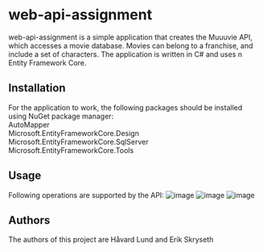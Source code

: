 # web-api-assignment
web-api-assignment is a simple application that creates the Muuuvie API, which accesses a movie database. Movies can belong to a franchise, and include a set of characters. The application is written in C# and uses n Entity Framework Core.

## Installation
For the application to work, the following packages should be installed using NuGet package manager:<br />
AutoMapper<br />
Microsoft.EntityFrameworkCore.Design <br />
Microsoft.EntityFrameworkCore.SqlServer <br />
Microsoft.EntityFrameworkCore.Tools <br />

## Usage
Following operations are supported by the API:
![image](https://user-images.githubusercontent.com/122644940/222709459-f63981e7-0c00-4992-8eaa-4c105fe65456.png)
![image](https://user-images.githubusercontent.com/122644940/222709694-956f88b8-9ce5-4426-a7e0-9c60324c8324.png)
![image](https://user-images.githubusercontent.com/122644940/222709748-153d5896-de56-4854-a293-c34d82f30a98.png)


## Authors
The authors of this project are Håvard Lund and Erik Skryseth
